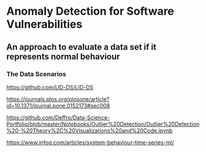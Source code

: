 # Anomaly Detection for Software Vulnerabilities 
## An approach to evaluate a data set if it represents normal behaviour


### The Data Scenarios
https://github.com/LID-DS/LID-DS

https://journals.plos.org/plosone/article?id=10.1371/journal.pone.0152173#sec008    

https://github.com/Deffro/Data-Science-Portfolio/blob/master/Notebooks/Outlier%20Detection/Outlier%20Detection%20-%20Theory%2C%20Visualizations%20and%20Code.ipynb


https://www.infoq.com/articles/system-behaviour-time-series-ml/
